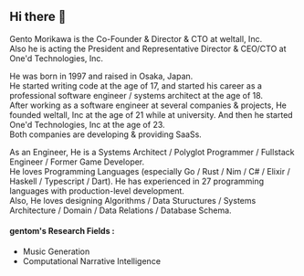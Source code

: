 ## Hi there 👋
Gento Morikawa is the Co-Founder & Director & CTO at weltall, Inc.  
Also he is acting the President and Representative Director & CEO/CTO at One'd Technologies, Inc.  
  
He was born in 1997 and raised in Osaka, Japan.  
He started writing code at the age of 17, and started his career as a professional software engineer / systems architect at the age of 18.  
After working as a software engineer at several companies & projects, He founded weltall, Inc at the age of 21 while at university. And then he started One'd Technologies, Inc at the age of 23.  
Both companies are developing & providing SaaSs.  
  
As an Engineer, He is a Systems Architect / Polyglot Programmer / Fullstack Engineer / Former Game Developer.  
He loves Programming Languages (especially Go / Rust / Nim / C# / Elixir / Haskell / Typescript / Dart). He has experienced in 27 programming languages with production-level development.  
Also, He loves designing Algorithms / Data Stuructures / Systems Architecture / Domain / Data Relations / Database Schema.

#### gentom's Research Fields :
- Music Generation
- Computational Narrative Intelligence
